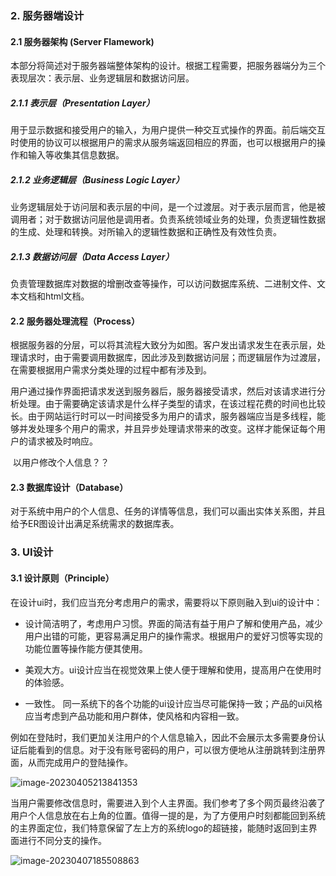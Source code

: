 ### 2. 服务器端设计

#### 2.1 服务器架构 (Server Flamework)

​	本部分将简述对于服务器端整体架构的设计。根据工程需要，把服务器端分为三个表现层次：表示层、业务逻辑层和数据访问层。

##### 2.1.1 表示层（Presentation Layer）

​	用于显示数据和接受用户的输入，为用户提供一种交互式操作的界面。前后端交互时使用的协议可以根据用户的需求从服务端返回相应的界面，也可以根据用户的操作和输入等收集其信息数据。

##### 2.1.2 业务逻辑层（Business Logic Layer）

​	业务逻辑层处于访问层和表示层的中间，是一个过渡层。对于表示层而言，他是被调用者；对于数据访问层他是调用者。负责系统领域业务的处理，负责逻辑性数据的生成、处理和转换。对所输入的逻辑性数据和正确性及有效性负责。

##### 2.1.3 数据访问层（Data Access Layer）

​	负责管理数据库对数据的增删改查等操作，可以访问数据库系统、二进制文件、文本文档和html文档。



#### 2.2 服务器处理流程（Process）

​	根据服务器的分层，可以将其流程大致分为如图。客户发出请求发生在表示层，处理请求时，由于需要调用数据库，因此涉及到数据访问层；而逻辑层作为过渡层，在需要根据用户需求分类处理的过程中都有涉及到。



​	用户通过操作界面把请求发送到服务器后，服务器接受请求，然后对该请求进行分析处理。由于需要确定该请求是什么样子类型的请求，在该过程花费的时间也比较长。由于网站运行时可以一时间接受多为用户的请求，服务器端应当是多线程，能够并发处理多个用户的需求，并且异步处理请求带来的改变。这样才能保证每个用户的请求被及时响应。

​	以用户修改个人信息？？



#### 2.3 数据库设计（Database）

​	对于系统中用户的个人信息、任务的详情等信息，我们可以画出实体关系图，并且给予ER图设计出满足系统需求的数据库表。



### 3. UI设计

#### 3.1 设计原则（Principle）

​	在设计ui时，我们应当充分考虑用户的需求，需要将以下原则融入到ui的设计中：

- 设计简洁明了，考虑用户习惯。界面的简洁有益于用户了解和使用产品，减少用户出错的可能，更容易满足用户的操作需求。根据用户的爱好习惯等实现的功能位置等操作能方便其使用。

- 美观大方。ui设计应当在视觉效果上使人便于理解和使用，提高用户在使用时的体验感。

- 一致性。 同一系统下的各个功能的ui设计应当尽可能保持一致；产品的ui风格应当考虑到产品功能和用户群体，使风格和内容相一致。

  

​	例如在登陆时，我们更加关注用户的个人信息输入，因此不会展示太多需要身份认证后能看到的信息。对于没有账号密码的用户，可以很方便地从注册跳转到注册界面，从而完成用户的登陆操作。

![image-20230405213841353](C:\Users\Vivian\AppData\Roaming\Typora\typora-user-images\image-20230405213841353.png)

​	当用户需要修改信息时，需要进入到个人主界面。我们参考了多个网页最终沿袭了用户个人信息放在右上角的位置。值得一提的是，为了方便用户时刻都能回到系统的主界面定位，我们特意保留了左上方的系统logo的超链接，能随时返回到主界面进行不同分支的操作。

![image-20230407185508863](C:\Users\Vivian\AppData\Roaming\Typora\typora-user-images\image-20230407185508863.png)